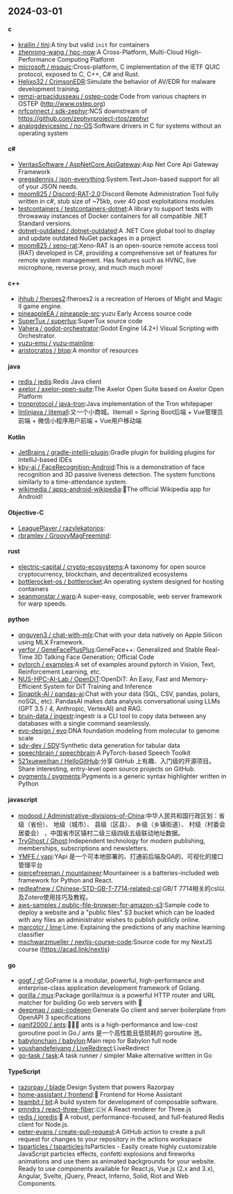 ## 2024-03-01
#### c
* [krallin / tini](https://github.com/krallin/tini):A tiny but valid `init` for containers
* [zhenrong-wang / hpc-now](https://github.com/zhenrong-wang/hpc-now):A Cross-Platform, Multi-Cloud High-Performance Computing Platform
* [microsoft / msquic](https://github.com/microsoft/msquic):Cross-platform, C implementation of the IETF QUIC protocol, exposed to C, C++, C# and Rust.
* [Helixo32 / CrimsonEDR](https://github.com/Helixo32/CrimsonEDR):Simulate the behavior of AV/EDR for malware development training.
* [remzi-arpacidusseau / ostep-code](https://github.com/remzi-arpacidusseau/ostep-code):Code from various chapters in OSTEP (http://www.ostep.org)
* [nrfconnect / sdk-zephyr](https://github.com/nrfconnect/sdk-zephyr):NCS downstream of https://github.com/zephyrproject-rtos/zephyr
* [analogdevicesinc / no-OS](https://github.com/analogdevicesinc/no-OS):Software drivers in C for systems without an operating system
#### c#
* [VeritasSoftware / AspNetCore.ApiGateway](https://github.com/VeritasSoftware/AspNetCore.ApiGateway):Asp Net Core Api Gateway Framework
* [gregsdennis / json-everything](https://github.com/gregsdennis/json-everything):System.Text.Json-based support for all of your JSON needs.
* [moom825 / Discord-RAT-2.0](https://github.com/moom825/Discord-RAT-2.0):Discord Remote Administration Tool fully written in c#, stub size of ~75kb, over 40 post exploitations modules
* [testcontainers / testcontainers-dotnet](https://github.com/testcontainers/testcontainers-dotnet):A library to support tests with throwaway instances of Docker containers for all compatible .NET Standard versions.
* [dotnet-outdated / dotnet-outdated](https://github.com/dotnet-outdated/dotnet-outdated):A .NET Core global tool to display and update outdated NuGet packages in a project
* [moom825 / xeno-rat](https://github.com/moom825/xeno-rat):Xeno-RAT is an open-source remote access tool (RAT) developed in C#, providing a comprehensive set of features for remote system management. Has features such as HVNC, live microphone, reverse proxy, and much much more!
#### c++
* [ihhub / fheroes2](https://github.com/ihhub/fheroes2):fheroes2 is a recreation of Heroes of Might and Magic II game engine.
* [pineappleEA / pineapple-src](https://github.com/pineappleEA/pineapple-src):yuzu Early Access source code
* [SuperTux / supertux](https://github.com/SuperTux/supertux):SuperTux source code
* [Vahera / godot-orchestrator](https://github.com/Vahera/godot-orchestrator):Godot Engine (4.2+) Visual Scripting with Orchestrator.
* [yuzu-emu / yuzu-mainline](https://github.com/yuzu-emu/yuzu-mainline):
* [aristocratos / btop](https://github.com/aristocratos/btop):A monitor of resources
#### java
* [redis / jedis](https://github.com/redis/jedis):Redis Java client
* [axelor / axelor-open-suite](https://github.com/axelor/axelor-open-suite):The Axelor Open Suite based on Axelor Open Platform
* [tronprotocol / java-tron](https://github.com/tronprotocol/java-tron):Java implementation of the Tron whitepaper
* [linlinjava / litemall](https://github.com/linlinjava/litemall):又一个小商城。litemall = Spring Boot后端 + Vue管理员前端 + 微信小程序用户前端 + Vue用户移动端
#### Kotlin
* [JetBrains / gradle-intellij-plugin](https://github.com/JetBrains/gradle-intellij-plugin):Gradle plugin for building plugins for IntelliJ-based IDEs
* [kby-ai / FaceRecognition-Android](https://github.com/kby-ai/FaceRecognition-Android):This is a demonstration of face recognition and 3D passive liveness detection. The system functions similarly to a time-attendance system.
* [wikimedia / apps-android-wikipedia](https://github.com/wikimedia/apps-android-wikipedia):📱The official Wikipedia app for Android!
#### Objective-C
* [LeaguePlayer / razvlekatorios](https://github.com/LeaguePlayer/razvlekatorios):
* [rbramley / GroovyMagFreemind](https://github.com/rbramley/GroovyMagFreemind):
#### rust
* [electric-capital / crypto-ecosystems](https://github.com/electric-capital/crypto-ecosystems):A taxonomy for open source cryptocurrency, blockchain, and decentralized ecosystems
* [bottlerocket-os / bottlerocket](https://github.com/bottlerocket-os/bottlerocket):An operating system designed for hosting containers
* [seanmonstar / warp](https://github.com/seanmonstar/warp):A super-easy, composable, web server framework for warp speeds.
#### python
* [qnguyen3 / chat-with-mlx](https://github.com/qnguyen3/chat-with-mlx):Chat with your data natively on Apple Silicon using MLX Framework.
* [yerfor / GeneFacePlusPlus](https://github.com/yerfor/GeneFacePlusPlus):GeneFace++: Generalized and Stable Real-Time 3D Talking Face Generation; Official Code
* [pytorch / examples](https://github.com/pytorch/examples):A set of examples around pytorch in Vision, Text, Reinforcement Learning, etc.
* [NUS-HPC-AI-Lab / OpenDiT](https://github.com/NUS-HPC-AI-Lab/OpenDiT):OpenDiT: An Easy, Fast and Memory-Efficient System for DiT Training and Inference
* [Sinaptik-AI / pandas-ai](https://github.com/Sinaptik-AI/pandas-ai):Chat with your data (SQL, CSV, pandas, polars, noSQL, etc). PandasAI makes data analysis conversational using LLMs (GPT 3.5 / 4, Anthropic, VertexAI) and RAG.
* [bruin-data / ingestr](https://github.com/bruin-data/ingestr):ingestr is a CLI tool to copy data between any databases with a single command seamlessly.
* [evo-design / evo](https://github.com/evo-design/evo):DNA foundation modeling from molecular to genome scale
* [sdv-dev / SDV](https://github.com/sdv-dev/SDV):Synthetic data generation for tabular data
* [speechbrain / speechbrain](https://github.com/speechbrain/speechbrain):A PyTorch-based Speech Toolkit
* [521xueweihan / HelloGitHub](https://github.com/521xueweihan/HelloGitHub):分享 GitHub 上有趣、入门级的开源项目。Share interesting, entry-level open source projects on GitHub.
* [pygments / pygments](https://github.com/pygments/pygments):Pygments is a generic syntax highlighter written in Python
#### javascript
* [modood / Administrative-divisions-of-China](https://github.com/modood/Administrative-divisions-of-China):中华人民共和国行政区划：省级（省份）、 地级（城市）、 县级（区县）、 乡级（乡镇街道）、 村级（村委会居委会） ，中国省市区镇村二级三级四级五级联动地址数据。
* [TryGhost / Ghost](https://github.com/TryGhost/Ghost):Independent technology for modern publishing, memberships, subscriptions and newsletters.
* [YMFE / yapi](https://github.com/YMFE/yapi):YApi 是一个可本地部署的、打通前后端及QA的、可视化的接口管理平台
* [piercefreeman / mountaineer](https://github.com/piercefreeman/mountaineer):Mountaineer is a batteries-included web framework for Python and React.
* [redleafnew / Chinese-STD-GB-T-7714-related-csl](https://github.com/redleafnew/Chinese-STD-GB-T-7714-related-csl):GB/T 7714相关的csl以及Zotero使用技巧及教程。
* [aws-samples / public-file-browser-for-amazon-s3](https://github.com/aws-samples/public-file-browser-for-amazon-s3):Sample code to deploy a website and a "public files" S3 bucket which can be loaded with any files an administrator wishes to publish publicly online.
* [marcotcr / lime](https://github.com/marcotcr/lime):Lime: Explaining the predictions of any machine learning classifier
* [mschwarzmueller / nextjs-course-code](https://github.com/mschwarzmueller/nextjs-course-code):Source code for my NextJS course (https://acad.link/nextjs)
#### go
* [gogf / gf](https://github.com/gogf/gf):GoFrame is a modular, powerful, high-performance and enterprise-class application development framework of Golang.
* [gorilla / mux](https://github.com/gorilla/mux):Package gorilla/mux is a powerful HTTP router and URL matcher for building Go web servers with 🦍
* [deepmap / oapi-codegen](https://github.com/deepmap/oapi-codegen):Generate Go client and server boilerplate from OpenAPI 3 specifications
* [panjf2000 / ants](https://github.com/panjf2000/ants):🐜🐜🐜 ants is a high-performance and low-cost goroutine pool in Go./ ants 是一个高性能且低损耗的 goroutine 池。
* [babylonchain / babylon](https://github.com/babylonchain/babylon):Main repo for Babylon full node
* [youshandefeiyang / LiveRedirect](https://github.com/youshandefeiyang/LiveRedirect):LiveRedirect
* [go-task / task](https://github.com/go-task/task):A task runner / simpler Make alternative written in Go
#### TypeScript
* [razorpay / blade](https://github.com/razorpay/blade):Design System that powers Razorpay
* [home-assistant / frontend](https://github.com/home-assistant/frontend):🍭 Frontend for Home Assistant
* [teambit / bit](https://github.com/teambit/bit):A build system for development of composable software.
* [pmndrs / react-three-fiber](https://github.com/pmndrs/react-three-fiber):🇨🇭 A React renderer for Three.js
* [redis / ioredis](https://github.com/redis/ioredis):🚀 A robust, performance-focused, and full-featured Redis client for Node.js.
* [peter-evans / create-pull-request](https://github.com/peter-evans/create-pull-request):A GitHub action to create a pull request for changes to your repository in the actions workspace
* [tsparticles / tsparticles](https://github.com/tsparticles/tsparticles):tsParticles - Easily create highly customizable JavaScript particles effects, confetti explosions and fireworks animations and use them as animated backgrounds for your website. Ready to use components available for React.js, Vue.js (2.x and 3.x), Angular, Svelte, jQuery, Preact, Inferno, Solid, Riot and Web Components.
